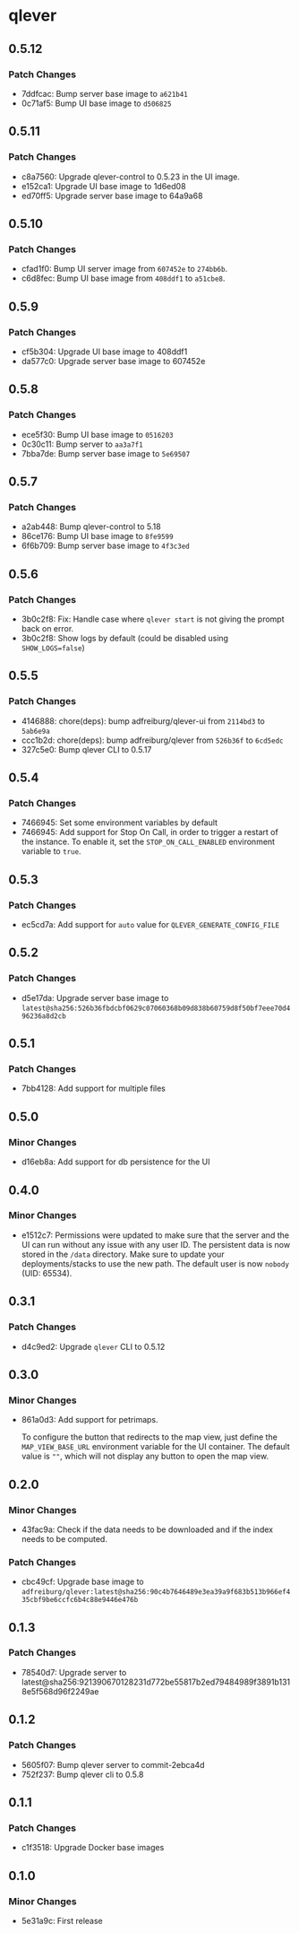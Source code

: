 # qlever

## 0.5.12

### Patch Changes

- 7ddfcac: Bump server base image to `a621b41`
- 0c71af5: Bump UI base image to `d506825`

## 0.5.11

### Patch Changes

- c8a7560: Upgrade qlever-control to 0.5.23 in the UI image.
- e152ca1: Upgrade UI base image to 1d6ed08
- ed70ff5: Upgrade server base image to 64a9a68

## 0.5.10

### Patch Changes

- cfad1f0: Bump UI server image from `607452e` to `274bb6b`.
- c6d8fec: Bump UI base image from `408ddf1` to `a51cbe8`.

## 0.5.9

### Patch Changes

- cf5b304: Upgrade UI base image to 408ddf1
- da577c0: Upgrade server base image to 607452e

## 0.5.8

### Patch Changes

- ece5f30: Bump UI base image to `0516203`
- 0c30c11: Bump server to `aa3a7f1`
- 7bba7de: Bump server base image to `5e69507`

## 0.5.7

### Patch Changes

- a2ab448: Bump qlever-control to 5.18
- 86ce176: Bump UI base image to `8fe9599`
- 6f6b709: Bump server base image to `4f3c3ed`

## 0.5.6

### Patch Changes

- 3b0c2f8: Fix: Handle case where `qlever start` is not giving the prompt back on error.
- 3b0c2f8: Show logs by default (could be disabled using `SHOW_LOGS=false`)

## 0.5.5

### Patch Changes

- 4146888: chore(deps): bump adfreiburg/qlever-ui from `2114bd3` to `5ab6e9a`
- ccc1b2d: chore(deps): bump adfreiburg/qlever from `526b36f` to `6cd5edc`
- 327c5e0: Bump qlever CLI to 0.5.17

## 0.5.4

### Patch Changes

- 7466945: Set some environment variables by default
- 7466945: Add support for Stop On Call, in order to trigger a restart of the instance.
  To enable it, set the `STOP_ON_CALL_ENABLED` environment variable to `true`.

## 0.5.3

### Patch Changes

- ec5cd7a: Add support for `auto` value for `QLEVER_GENERATE_CONFIG_FILE`

## 0.5.2

### Patch Changes

- d5e17da: Upgrade server base image to `latest@sha256:526b36fbdcbf0629c07060368b09d838b60759d8f50bf7eee70d496236a8d2cb`

## 0.5.1

### Patch Changes

- 7bb4128: Add support for multiple files

## 0.5.0

### Minor Changes

- d16eb8a: Add support for db persistence for the UI

## 0.4.0

### Minor Changes

- e1512c7: Permissions were updated to make sure that the server and the UI can run without any issue with any user ID.
  The persistent data is now stored in the `/data` directory.
  Make sure to update your deployments/stacks to use the new path.
  The default user is now `nobody` (UID: 65534).

## 0.3.1

### Patch Changes

- d4c9ed2: Upgrade `qlever` CLI to 0.5.12

## 0.3.0

### Minor Changes

- 861a0d3: Add support for petrimaps.

  To configure the button that redirects to the map view, just define the `MAP_VIEW_BASE_URL` environment variable for the UI container.
  The default value is `""`, which will not display any button to open the map view.

## 0.2.0

### Minor Changes

- 43fac9a: Check if the data needs to be downloaded and if the index needs to be computed.

### Patch Changes

- cbc49cf: Upgrade base image to `adfreiburg/qlever:latest@sha256:90c4b7646489e3ea39a9f683b513b966ef435cbf9be6ccfc6b4c88e9446e476b`

## 0.1.3

### Patch Changes

- 78540d7: Upgrade server to latest@sha256:921390670128231d772be55817b2ed79484989f3891b1318e5f568d96f2249ae

## 0.1.2

### Patch Changes

- 5605f07: Bump qlever server to commit-2ebca4d
- 752f237: Bump qlever cli to 0.5.8

## 0.1.1

### Patch Changes

- c1f3518: Upgrade Docker base images

## 0.1.0

### Minor Changes

- 5e31a9c: First release
